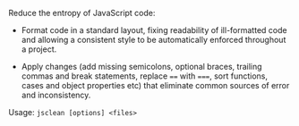 Reduce the entropy of JavaScript code:

- Format code in a standard layout, fixing readability of ill-formatted code and allowing a consistent style to be automatically enforced throughout a project.

- Apply changes (add missing semicolons, optional braces, trailing commas and break statements, replace `==` with `===`, sort functions, cases and object properties etc) that eliminate common sources of error and inconsistency.

Usage: ```jsclean [options] <files>```
